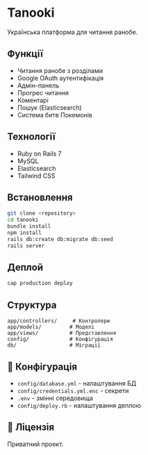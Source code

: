# Tanooki

Українська платформа для читання ранобе.

## Функції

- Читання ранобе з розділами
- Google OAuth аутентифікація
- Адмін-панель
- Прогрес читання
- Коментарі
- Пошук (Elasticsearch)
- Система битв Покемонів

## Технології

- Ruby on Rails 7
- MySQL
- Elasticsearch
- Tailwind CSS

## Встановлення

```bash
git clone <repository>
cd tanooki
bundle install
npm install
rails db:create db:migrate db:seed
rails server
```

## Деплой

```bash
cap production deploy
```

## Структура

```
app/controllers/     # Контролери
app/models/         # Моделі
app/views/          # Представлення
config/             # Конфігурація
db/                 # Міграції
```

## 🔧 Конфігурація

- `config/database.yml` - налаштування БД
- `config/credentials.yml.enc` - секрети
- `.env` - змінні середовища
- `config/deploy.rb` - налаштування деплою

## 📝 Ліцензія

Приватний проект.
